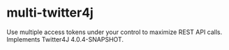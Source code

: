 multi-twitter4j
===============

Use multiple access tokens under your control to maximize REST API calls. Implements Twitter4J 4.0.4-SNAPSHOT.


